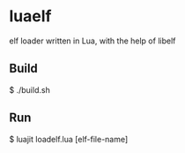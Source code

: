 luaelf
======

elf loader written in Lua, with the help of libelf

Build
-----

$ ./build.sh

Run
---

$ luajit loadelf.lua [elf-file-name]

